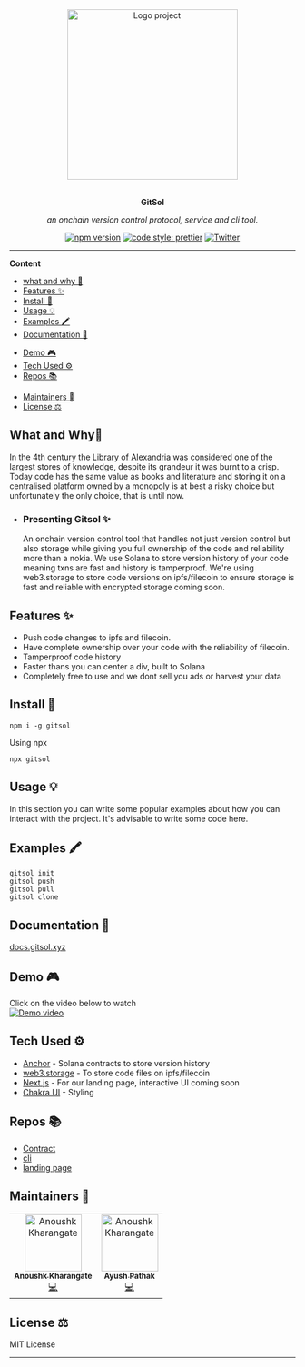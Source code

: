 <div align="center">
  <a href="#">
  	<img src="https://i.imgur.com/KoqJTWu.png" alt="Logo project" height="300" />
  </a>
  <br>
  <br>
  <p>
    <b>GitSol</b>
  </p>
  <p>
     <i>an onchain version control protocol, service and cli tool.</i>
  </p>
  <p>


[![npm version](https://img.shields.io/npm/v/badge-maker.svg)](https://npmjs.org/package/gitsol)
[![code style: prettier](https://img.shields.io/badge/code_style-prettier-ff69b4.svg?style=flat-square)](https://github.com/prettier/prettier)
[![Twitter](https://img.shields.io/twitter/follow/ayshptk?style=social)](https://twitter.com/ayshptk)

  </p>
</div>

---

**Content**

- [what and why 📓](#what-and-why-)
- [Features ✨](#features-)
- [Install 🐙](#install-)
- [Usage 💡](#usage-)
- [Examples 🖍](#examples-)
- [Documentation 📄](#documentation-)
<!-- - [API 👩‍💻](#api-) -->
- [Demo 🎮](#demo-)
- [Tech Used ⚙️](#tech-used-)
- [Repos 📚](#repos-)
<!-- - [Contributing 🍰](#contributing-) -->
- [Maintainers 👷](#maintainers-)
- [License ⚖️](#license-️)


## What and Why📓
In the 4th century the [Library of Alexandria](https://en.wikipedia.org/wiki/Library_of_Alexandria) was considered one of the largest stores of knowledge, despite its grandeur it was burnt to a crisp. Today code has the same value as books and literature and storing it on a centralised platform owned by a monopoly is at best a risky choice but unfortunately the only choice, that is until now.

 - ### Presenting Gitsol ✨ 
   An onchain version control tool that handles not just version control but also storage while giving you full ownership of   the code and reliability more than a nokia. We use Solana to store version history of your code meaning txns are fast and   history is tamperproof. We're using web3.storage to store code versions on ipfs/filecoin to ensure storage is fast and reliable with encrypted storage coming soon.
  

## Features ✨
* Push code changes to ipfs and filecoin.
* Have complete ownership over your code with the reliability of filecoin.
* Tamperproof code history
* Faster thans you can center a div, built to Solana
* Completely free to use and we dont sell you ads or harvest your data

## Install 🐙
```
npm i -g gitsol
```
Using npx
```
npx gitsol
```

## Usage 💡
In this section you can write some popular examples about how you can interact with the project. It's advisable to write some code here.

## Examples 🖍
```
gitsol init
gitsol push
gitsol pull
gitsol clone
```

## Documentation 📄
[docs.gitsol.xyz](https://docs.gitsol.xyz)

<!-- ## API 👩‍💻
You have a small project or you'll like to share the API of your project ? This is where it's happen. -->

## Demo 🎮
Click on the video below to watch <br>
[![Demo video](https://img.youtube.com/vi/pk66JHNMfVY/0.jpg)](https://www.youtube.com/watch?v=pk66JHNMfVY)
<!-- ## Contributing 🍰
Please make sure to read the [Contributing Guide]() before making a pull request.


Thank you to all the people who already contributed to this project! -->

## Tech Used ⚙️
 - [Anchor](https://project-serum.github.io/anchor/) - Solana contracts to store version history
 - [web3.storage](https://web3.storage/) - To store code files on ipfs/filecoin
 - [Next.js](https://nextjs.org/) - For our landing page, interactive UI coming soon
 - [Chakra UI](https://chakra-ui.com/) - Styling

## Repos 📚
 - [Contract](https://github.com/sol-save/git-sol)
 - [cli](https://github.com/sol-save/cli/)
 - [landing page](https://github.com/sol-save/site)
 
## Maintainers 👷
<table>
  <tr>
    <td align="center"><a href="https://github.com/anoushk1234"><img src="https://avatars.githubusercontent.com/u/32778608?v=4" width="100px;" alt="Anoushk Kharangate"/><br /><sub><b>Anoushk Kharangate</b></sub></a><br /><a href="#" title="Code">💻</a></td>
 <td align="center"><a href="https://github.com/ayshptk"><img src="https://avatars.githubusercontent.com/u/62694274?v=4" width="100px;" alt="Anoushk Kharangate"/><br /><sub><b>Ayush Pathak</b></sub></a><br /><a href="#" title="Code">💻</a></td>
  </tr>
</table>

## License ⚖️
MIT License

---

